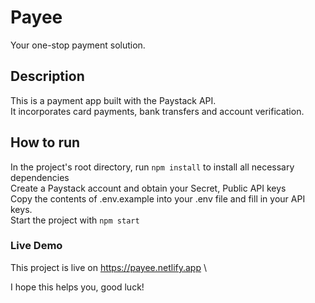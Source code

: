 # Payee

Your one-stop payment solution.

## Description

This is a payment app built with the Paystack API.\
It incorporates card payments, bank transfers and account verification.

## How to run

In the project's root directory, run `npm install` to install all necessary dependencies\
Create a Paystack account and obtain your Secret, Public API keys\
Copy the contents of .env.example into your .env file and fill in your API keys.\
Start the project with `npm start`

### Live Demo

This project is live on https://payee.netlify.app \

I hope this helps you, good luck!
